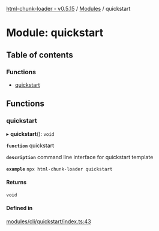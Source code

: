 [html-chunk-loader - v0.5.15](../README.md) / [Modules](../modules.md) / quickstart

# Module: quickstart

## Table of contents

### Functions

- [quickstart](quickstart.md#quickstart)

## Functions

### quickstart

▸ **quickstart**(): `void`

**`function`** quickstart

**`description`** command line interface for quickstart template

**`example`**
```npx html-chunk-loader quickstart```

#### Returns

`void`

#### Defined in

[modules/cli/quickstart/index.ts:43](https://github.com/abschill/html-chunk-loader/blob/b0e9007/src/modules/cli/quickstart/index.ts#L43)
